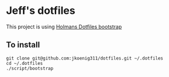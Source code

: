 Jeff's dotfiles
===============

This project is using [Holmans Dotfiles bootstrap](https://github.com/holman/dotfiles)

## To install 

    git clone git@github.com:jkoenig311/dotfiles.git ~/.dotfiles
    cd ~/.dotfiles
    ./script/bootstrap
